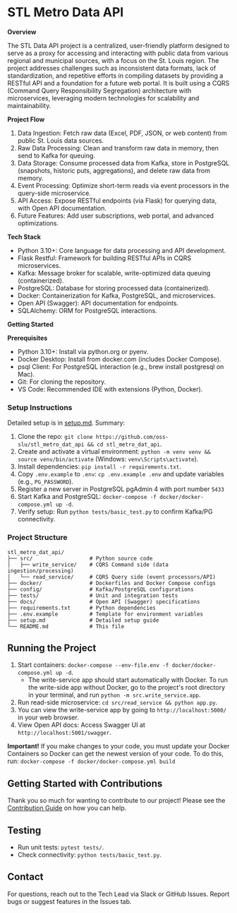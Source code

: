 # STL Metro Data API

**Overview**

The STL Data API project is a centralized, user-friendly platform designed to serve as a proxy for accessing and interacting with public data from various regional and municipal sources, with a focus on the St. Louis region. The project addresses challenges such as inconsistent data formats, lack of standardization, and repetitive efforts in compiling datasets by providing a RESTful API and a foundation for a future web portal. It is built using a CQRS (Command Query Responsibility Segregation) architecture with microservices, leveraging modern technologies for scalability and maintainability.

**Project Flow**

1. Data Ingestion: Fetch raw data (Excel, PDF, JSON, or web content) from public St. Louis data sources.
2. Raw Data Processing: Clean and transform raw data in memory, then send to Kafka for queuing.
3. Data Storage: Consume processed data from Kafka, store in PostgreSQL (snapshots, historic puts, aggregations), and delete raw data from memory.
4. Event Processing: Optimize short-term reads via event processors in the query-side microservice.
5. API Access: Expose RESTful endpoints (via Flask) for querying data, with Open API documentation.
6. Future Features: Add user subscriptions, web portal, and advanced optimizations.

**Tech Stack**

- Python 3.10+: Core language for data processing and API development.
- Flask Restful: Framework for building RESTful APIs in CQRS microservices.
- Kafka: Message broker for scalable, write-optimized data queuing (containerized).
- PostgreSQL: Database for storing processed data (containerized).
- Docker: Containerization for Kafka, PostgreSQL, and microservices.
- Open API (Swagger): API documentation for endpoints.
- SQLAlchemy: ORM for PostgreSQL interactions.

**Getting Started**

**Prerequisites**

- Python 3.10+: Install via python.org or pyenv.
- Docker Desktop: Install from docker.com (includes Docker Compose).
- psql Client: For PostgreSQL interaction (e.g., brew install postgresql on Mac).
- Git: For cloning the repository.
- VS Code: Recommended IDE with extensions (Python, Docker).

### Setup Instructions

Detailed setup is in [setup.md](./setup.md). Summary:

1. Clone the repo: `git clone https://github.com/oss-slu/stl_metro_dat_api && cd stl_metro_dat_api`.
2. Create and activate a virtual environment: `python -m venv venv && source venv/bin/activate` (Windows: `venv\Scripts\activate`).
3. Install dependencies: `pip install -r requirements.txt`.
4. Copy `.env.example` to `.env`: `cp .env.example .env` and update variables (e.g., `PG_PASSWORD`).
5. Register a new server in PostgreSQL pgAdmin 4 with port number `5433`
6. Start Kafka and PostgreSQL: `docker-compose -f docker/docker-compose.yml up -d`.
7. Verify setup: Run `python tests/basic_test.py` to confirm Kafka/PG connectivity.

### Project Structure

```
stl_metro_dat_api/
├── src/                  # Python source code
│   ├── write_service/    # CQRS Command side (data ingestion/processing)
│   └── read_service/     # CQRS Query side (event processors/API)
├── docker/               # Dockerfiles and Docker Compose configs
├── config/               # Kafka/PostgreSQL configurations
├── tests/                # Unit and integration tests
├── docs/                 # Open API (Swagger) specifications
├── requirements.txt      # Python dependencies
├── .env.example          # Template for environment variables
├── setup.md              # Detailed setup guide
└── README.md             # This file
```

## Running the Project

1. Start containers: `docker-compose --env-file.env -f docker/docker-compose.yml up -d`.
   - The write-service app should start automatically with Docker. To run the write-side app without Docker, go to the project's root directory in your terminal, and run `python -m src.write_service.app`.
2. Run read-side microservice: `cd src/read_service && python app.py`.
3. You can view the write-service app by going to `http://localhost:5000/` in your web browser.
4. View Open API docs: Access Swagger UI at `http://localhost:5001/swagger`.

**Important!** If you make changes to your code, you must update your Docker Containers so Docker can get the newest version of your code. To do this, run: `docker-compose -f docker/docker-compose.yml build`

## Getting Started with Contributions

Thank you so much for wanting to contribute to our project! Please see the [Contribution Guide](/docs/CONTRIBUTOR_JOURNEY_MAP.md) on how you can help.

## Testing

- Run unit tests: `pytest tests/`.
- Check connectivity: `python tests/basic_test.py`.

## Contact

For questions, reach out to the Tech Lead via Slack or GitHub Issues. Report bugs or suggest features in the Issues tab.
